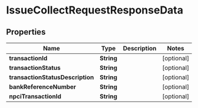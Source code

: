 

# IssueCollectRequestResponseData


## Properties

| Name | Type | Description | Notes |
|------------ | ------------- | ------------- | -------------|
|**transactionId** | **String** |  |  [optional] |
|**transactionStatus** | **String** |  |  [optional] |
|**transactionStatusDescription** | **String** |  |  [optional] |
|**bankReferenceNumber** | **String** |  |  [optional] |
|**npciTransactionId** | **String** |  |  [optional] |



